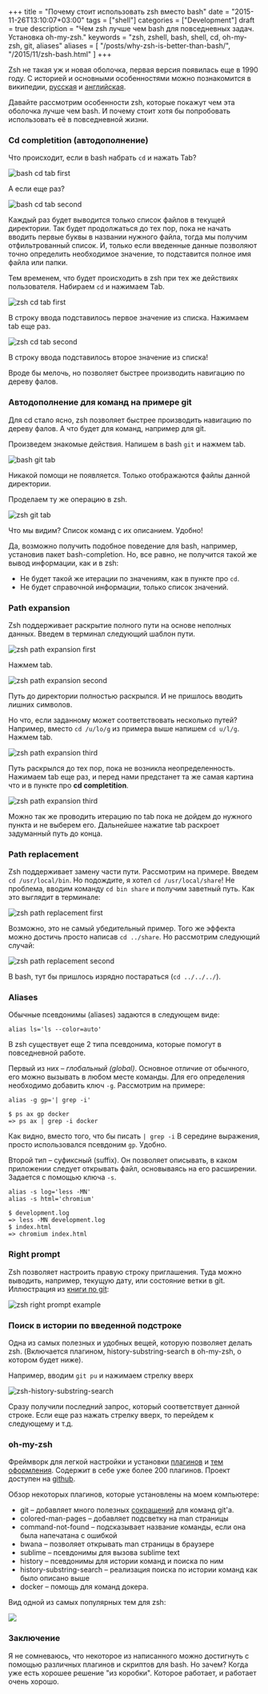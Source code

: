 +++
title = "Почему стоит использовать zsh вместо bash"
date = "2015-11-26T13:10:07+03:00"
tags = ["shell"]
categories = ["Development"]
draft = true
description = "Чем zsh лучше чем bash для повседневных задач. Установка oh-my-zsh."
keywords = "zsh, zshell, bash, shell, cd, oh-my-zsh, git, aliases"
aliases = [
    "/posts/why-zsh-is-better-than-bash/",
    "/2015/11/zsh-bash.html"
]
+++

Zsh не такая уж и новая оболочка, первая версия появилась еще в 1990 году. С историей и основными особенностями можно познакомится в википедии, [русская](https://ru.wikipedia.org/wiki/Zsh) и [английская](https://en.wikipedia.org/wiki/Z_shell).

Давайте рассмотрим особенности zsh, которые покажут чем эта оболочка лучше чем bash. И почему стоит хотя бы попробовать использовать её в повседневной жизни.

### Cd completition (автодополнение)

Что происходит, если в bash набрать `cd` и нажать Tab?

![bash cd tab first](https://lh3.googleusercontent.com/-8iOm_Ix2cxE/VlawDdhnxPI/AAAAAAAAAjo/fybejZjCiJs/s640-Ic42/Screenshot%2525202015-11-23%25252009.44.27.png)

А если еще раз?

![bash cd tab second](https://lh3.googleusercontent.com/-9EtosbNV72U/VlawDQ65VCI/AAAAAAAAAkE/hQ1XsEusWbA/s640-Ic42/Screenshot%2525202015-11-23%25252009.44.47.png)

Каждый раз будет выводится только список файлов в текущей директории. Так будет продолжаться до тех пор, пока не начать вводить первые буквы в названии нужного файла, тогда мы получим отфильтрованный список. И, только если введенные данные позволяют точно определить необходимое значение, то подставится полное имя файла или папки.

Тем временем, что будет происходить в zsh при тех же действиях пользователя. Набираем `cd` и нажимаем Tab.

![zsh cd tab first](https://lh3.googleusercontent.com/-BSBLwCuwbGw/VlawDaG8oEI/AAAAAAAAAjw/dB7bM5n6iqg/s640-Ic42/Screenshot%2525202015-11-23%25252009.46.15.png)

В строку ввода подставилось первое значение из списка. Нажимаем tab еще раз.

![zsh cd tab second](https://lh3.googleusercontent.com/-Dc119BYH764/VlawD4ymcII/AAAAAAAAAkI/V7EzDl0DuJA/s640-Ic42/Screenshot%2525202015-11-23%25252009.47.34.png)

В строку ввода подставилось второе значение из списка!

Вроде бы мелочь, но позволяет быстрее производить навигацию по дереву фалов.

### Автодополнение для команд на примере git

Для cd стало ясно, zsh позволяет быстрее производить навигацию по дереву фалов. А что будет для команд, например для git.

Произведем знакомые действия. Напишем в bash `git` и нажмем tab.

![bash git tab](https://lh3.googleusercontent.com/-2XI7N9lTfA4/VlawD66cYSI/AAAAAAAAAj4/3Pi57w0iQbA/s640-Ic42/Screenshot%2525202015-11-26%25252009.32.26.png)

Никакой помощи не появляется. Только отображаются файлы данной директории.

Проделаем ту же операцию в zsh.

![zsh git tab](https://lh3.googleusercontent.com/-8dn01qWVJd4/VlawEI4aHTI/AAAAAAAAAjk/i2wF_bGGo7c/s640-Ic42/Screenshot%2525202015-11-26%25252009.33.24.png)

Что мы видим? Список команд с их описанием. Удобно!

Да, возможно получить подобное поведение для bash, например, установив пакет bash-completion. Но, все равно, не получится такой же вывод информации, как и в zsh:

* Не будет такой же итерации по значениям, как в пункте про `cd`.
* Не будет справочной информации, только список значений.

### Path expansion

Zsh поддерживает раскрытие полного пути на основе неполных данных. Введем в терминал следующий шаблон пути.

![zsh path expansion first](https://lh3.googleusercontent.com/-JkUKjONlTM0/VlawEFd1zdI/AAAAAAAAAkM/cU-dPKShFg8/s640-Ic42/Screenshot%2525202015-11-26%25252009.59.58.png)

Нажмем tab.

![zsh path expansion second](https://lh3.googleusercontent.com/-dA_uysuc3-s/VlawEcceJZI/AAAAAAAAAkA/naoYDI9fJQc/s640-Ic42/Screenshot%2525202015-11-26%25252010.00.08.png)

Путь до директории полностью раскрылся. И не пришлось вводить лишних символов.

Но что, если заданному может соответствовать несколько путей? Например, вместо `cd /u/lo/g` из примера выше напишем `cd u/l/g`. Нажмем tab.

![zsh path expansion third](https://lh3.googleusercontent.com/-RXcaxKd0UZc/VlawEQAE_II/AAAAAAAAAkQ/nePq8mG_mJc/s640-Ic42/Screenshot%2525202015-11-26%25252010.00.31.png)

Путь раскрылся до тех пор, пока не возникла неопределенность. Нажимаем tab еще раз, и перед нами предстанет та же самая картина что и в пункте про **cd completition**.

![zsh path expansion third](https://lh3.googleusercontent.com/-YvpzsGE9ZiU/VlawEt6KbRI/AAAAAAAAAjs/8J7ogcuB5YU/s640-Ic42/Screenshot%2525202015-11-26%25252010.00.46.png)

Можно так же проводить итерацию по tab пока не дойдем до нужного пункта и не выберем его. Дальнейшее нажатие tab раскроет задуманный путь до конца.

### Path replacement

Zsh поддерживает замену части пути. Рассмотрим на примере. Введем `cd /usr/local/bin`. Но подождите, я хотел  `cd /usr/local/share`!  Не проблема, вводим команду `cd bin share` и получим заветный путь. Как это выглядит в терминале:

![zsh path replacement first](https://lh3.googleusercontent.com/-P_Kx_CFBWx4/VlawEm_jwkI/AAAAAAAAAj8/F1bj2sVrwgk/s640-Ic42/Screenshot%2525202015-11-26%25252010.02.49.png)

Возможно, это не самый убедительный пример. Того же эффекта можно достичь просто написав `cd ../share`.  Но рассмотрим следующий случай:

![zsh path replacement second](https://lh3.googleusercontent.com/-_eKSxUA5xWc/VlawE9que7I/AAAAAAAAAkU/SuGQ0fm9awE/s640-Ic42/Screenshot%2525202015-11-26%25252010.05.16.png)

B bash, тут бы пришлось изрядно постараться (`cd ../../../`).

### Aliases

Обычные псевдонимы (aliases) задаются в следующем виде:

``` shell
alias ls='ls --color=auto'
```

В zsh существует еще 2 типа псевдонима, которые помогут в повседневной работе.

Первый из них – *глобальный (global)*. Основное отличие от обычного, его можно вызывать в любом месте команды. Для его определения необходимо добавить ключ `-g`.  Рассмотрим на примере:

``` shell
alias -g gp='| grep -i'

$ ps ax gp docker
=> ps ax | grep -i docker
```

Как видно, вместо того, что бы писать `| grep -i` В середине выражения, просто использовался псевдоним `gp`. Удобно.

Второй тип – суфиксный (suffix). Он позволяет описывать, в каком приложении следует открывать файл, основываясь на его расширении. Задается с помощью ключа `-s`.

``` shell
alias -s log='less -MN'
alias -s html='chromium'

$ development.log
=> less -MN development.log
$ index.html
=> chromium index.html
```

### Right prompt

Zsh позволяет настроить правую строку приглашения. Туда можно выводить, например, текущую дату, или состояние ветки в git. Иллюстрация из [книги по git](https://git-scm.com/book/tr/v2/Git-in-Other-Environments-Git-in-Zsh):

![zsh right prompt example](https://lh3.googleusercontent.com/-m6u_sxiII2k/VlbDByw8w2I/AAAAAAAAAkw/E1PlhRAqQw0/s640-Ic42/zsh-prompt.png)

### Поиск в истории по введенной подстроке

Одна из самых полезных и удобных вещей, которую позволяет делать zsh. (Включается плагином, history-substring-search в oh-my-zsh, о котором будет ниже).

Например, вводим `git pu` и нажимаем стрелку вверх

![zsh-history-substring-search](https://lh3.googleusercontent.com/-JcZi_xvm-gM/VlawE0ZiSVI/AAAAAAAAAj0/igudlxn0iDQ/s640-Ic42/Screenshot%2525202015-11-26%25252010.06.25.png)

Сразу получили последний запрос, который соответствует данной строке. Если еще раз нажать стрелку вверх, то перейдем к следующему и т.д.

### oh-my-zsh

Фреймворк для легкой настройки и установки [плагинов](https://github.com/robbyrussell/oh-my-zsh/wiki/Plugins-Overview) и [тем оформления](https://github.com/robbyrussell/oh-my-zsh/wiki/Themes). Содержит в себе уже более 200 плагинов. Проект доступен на [github](https://github.com/robbyrussell/oh-my-zsh).

Обзор некоторых плагинов, которые установлены на моем компьютере:

* git – добавляет много полезных [сокращений](https://github.com/robbyrussell/oh-my-zsh/wiki/Plugin:git) для команд git'a.
* colored-man-pages – добавляет подсветку на man страницы
* command-not-found – подсказывает название команды, если она была напечатана с ошибкой
* bwana – позволяет открывать man страницы в браузере
* sublime – псевдонимы для вызова sublime text
* history – псевдонимы для истории команд и поиска по ним
* history-substring-search – реализация поиска по истории команд как было описано выше
* docker – помощь для команд докера.

Вид одной из самых популярных тем для zsh:

![](https://cloud.githubusercontent.com/assets/2618447/6316862/70f58fb6-ba03-11e4-82c9-c083bf9a6574.png)

### Заключение

Я не сомневаюсь, что некоторое из написанного можно достигнуть с помощью различных плагинов и скриптов для bash. Но зачем? Когда уже есть хорошее решение "из коробки". Которое работает, и работает очень хорошо.
